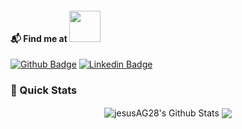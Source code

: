 #### 📬 Find me at <img src="https://media.giphy.com/media/VgCDAzcKvsR6OM0uWg/giphy.gif" width="50"> 
[![Github Badge](http://img.shields.io/badge/-Github-black?style=flat-square&logo=github&link=https://github.com/jesusAG28/)](https://github.com/jesusAG28/) 
[![Linkedin Badge](https://img.shields.io/badge/-LinkedIn-blue?style=flat-square&logo=Linkedin&logoColor=white&link=https://www.linkedin.com/in/jesusayus/)](https://www.linkedin.com/in/jesusayus)


### 🚀 Quick Stats
<p align="center">
<img align="center" src="https://github-readme-stats.vercel.app/api?username=jesusAG28&show_icons=true&line_height=21&theme=react&count_private=true&include_all_commits=true" alt="jesusAG28's Github Stats" />
<img align="center" src="https://github-readme-stats.vercel.app/api/top-langs/?username=jesusAG28&theme=react&line_height=27&layout=full&count_private=true" />
</p>